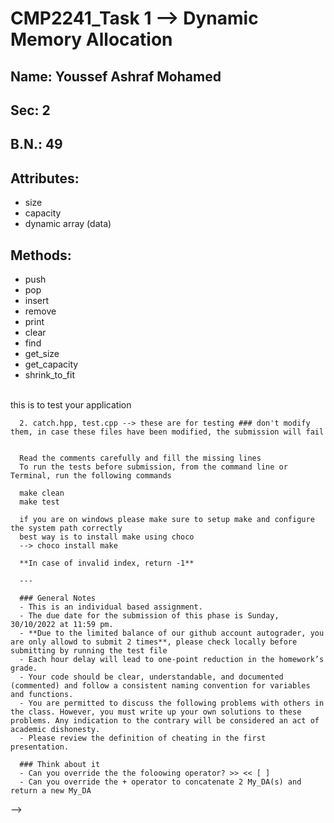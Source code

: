 # CMP2241_Task 1 --> Dynamic Memory Allocation

## Name: Youssef Ashraf Mohamed
## Sec: 2
## B.N.: 49

## Attributes:
* size
* capacity
* dynamic array (data)

## Methods:
* push 
* pop
* insert 
* remove
* print 
* clear
* find
* get_size
* get_capacity
* shrink_to_fit



<br>

<!--

### Implement this task using c++
      In this task you are required to implement the function signatures defined in da.h in da.cpp
      other files included:
      1. main.cpp --> this is to test your application
      2. catch.hpp, test.cpp --> these are for testing ### don't modify them, in case these files have been modified, the submission will fail


      Read the comments carefully and fill the missing lines
      To run the tests before submission, from the command line or Terminal, run the following commands

      make clean
      make test

      if you are on windows please make sure to setup make and configure the system path correctly
      best way is to install make using choco
      --> choco install make

      **In case of invalid index, return -1**

      ---

      ### General Notes
      - This is an individual based assignment.
      - The due date for the submission of this phase is Sunday, 30/10/2022 at 11:59 pm.
      - **Due to the limited balance of our github account autograder, you are only allowd to submit 2 times**, please check locally before submitting by running the test file
      - Each hour delay will lead to one-point reduction in the homework’s grade.
      - Your code should be clear, understandable, and documented (commented) and follow a consistent naming convention for variables and functions.
      - You are permitted to discuss the following problems with others in the class. However, you must write up your own solutions to these problems. Any indication to the contrary will be considered an act of academic dishonesty. 
      - Please review the definition of cheating in the first presentation.

      ### Think about it
      - Can you override the the foloowing operator? >> << [ ]
      - Can you override the + operator to concatenate 2 My_DA(s) and return a new My_DA

-->
